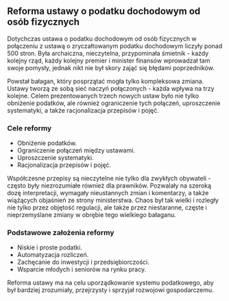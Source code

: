 ## Reforma ustawy o podatku dochodowym od osób fizycznych

Dotychczas ustawa o podatku dochodowym od osób fizycznych w połączeniu z ustawą o zryczałtowanym podatku dochodowym liczyły ponad 500 stron. Była archaiczna, nieczytelna, przypominała śmietnik - każdy kolejny rząd, każdy kolejny premier i minister finansów wprowadzał tam swoje pomysły, jednak nikt nie był skory zająć się błędami poprzedników.

Powstał bałagan, który posprzątać mogła tylko kompleksowa zmiana. Ustawy tworzą ze sobą sieć naczyń połączonych - każda wpływa na trzy kolejne. Celem prezentowanych trzech nowych ustaw było nie tylko obniżenie podatków, ale również ograniczenie tych połączeń, uproszczenie systematyki, a także racjonalizacja przepisów i pojęć.

### Cele reformy
- Obniżenie podatków.
- Ograniczenie połączeń między ustawami.
- Uproszczenie systematyki.
- Racjonalizacja przepisów i pojęć.

Współczesne przepisy są nieczytelne nie tylko dla zwykłych obywateli - często były niezrozumiałe również dla prawników. Pozwalały na szeroką dozę interpretacji, wymagały nieustannych zmian i komentarzy, a także wiążących objaśnień ze strony ministerstwa. Chaos był tak wielki i rozległy nie tylko przez objętość regulacji, ale także przez niestaranne, częste i nieprzemyślane zmiany w obrębie tego wielkiego bałaganu.

### Podstawowe założenia reformy
- Niskie i proste podatki.
- Automatyzacja rozliczeń.
- Zachęcanie do inwestycji i przedsiębiorczości.
- Wsparcie młodych i seniorów na rynku pracy.

Reforma ustawy ma na celu uporządkowanie systemu podatkowego, aby był bardziej zrozumiały, przejrzysty i sprzyjał rozwojowi gospodarczemu.

